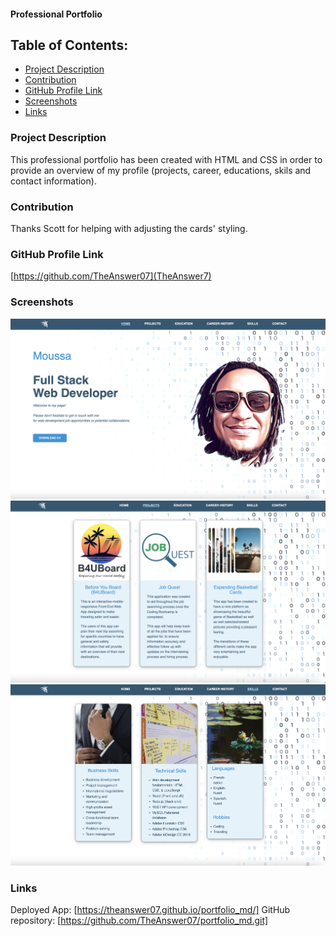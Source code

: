 #### Professional Portfolio


## Table of Contents:
* [Project Description](#project-description)
* [Contribution](#contribution)
* [GitHub Profile Link](#github-profile)
* [Screenshots](#screenshots)
* [Links](#links)
  
### Project Description

This professional portfolio has been created with HTML and CSS in order to provide an overview of my profile (projects, career, educations, skils and contact information).

### Contribution

Thanks Scott for helping with adjusting the cards' styling.

### GitHub Profile Link

[https://github.com/TheAnswer07](TheAnswer7)

### Screenshots

![Home page](/assets/screenshots/home.png)
![Projects page](/assets/screenshots/projects.png)
![Skills page](/assets/screenshots/skills.png)

### Links
Deployed App: [https://theanswer07.github.io/portfolio_md/]
GitHub repository: [https://github.com/TheAnswer07/portfolio_md.git]  